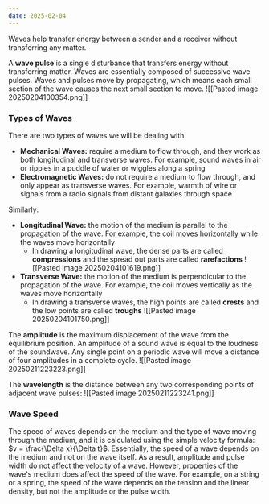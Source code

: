 ```yaml
---
date: 2025-02-04
---
```

Waves help transfer energy between a sender and a receiver without transferring any matter.

A **wave pulse** is a single disturbance that transfers energy without transferring matter. Waves are essentially composed of successive wave pulses. Waves and pulses move by propagating, which means each small section of the wave causes the next small section to move.
![[Pasted image 20250204100354.png]]

### Types of Waves

There are two types of waves we will be dealing with:
- **Mechanical Waves:** require a medium to flow through, and they work as both longitudinal and transverse waves. For example, sound waves in air or ripples in a puddle of water or wiggles along a spring
- **Electromagnetic Waves:** do not require a medium to flow through, and only appear as transverse waves. For example, warmth of wire or signals from a radio signals from distant galaxies through space

Similarly:
- **Longitudinal Wave:** the motion of the medium is parallel to the propagation of the wave. For example, the coil moves horizontally while the waves move horizontally
	- In drawing a longitudinal wave, the dense parts are called **compressions** and the spread out parts are called **rarefactions**
![[Pasted image 20250204101619.png]]
- **Transverse Wave:** the motion of the medium is perpendicular to the propagation of the wave. For example, the coil moves vertically as the waves move horizontally
	- In drawing a transverse waves, the high points are called **crests** and the low points are called **troughs**
![[Pasted image 20250204101750.png]]

The **amplitude** is the maximum displacement of the wave from the equilibrium position. An amplitude of a sound wave is equal to the loudness of the soundwave. Any single point on a periodic wave will move a distance of four amplitudes in a complete cycle.
![[Pasted image 20250211223223.png]]

The **wavelength** is the distance between any two corresponding points of adjacent wave pulses:
![[Pasted image 20250211223241.png]]
### Wave Speed
The speed of waves depends on the medium and the type of wave moving through the medium, and it is calculated using the simple velocity formula: $v = \frac{\Delta x}{\Delta t}$. Essentially, the speed of a wave depends on the medium and not on the wave itself. As a result, amplitude and pulse width do not affect the velocity of a wave. However, properties of the wave's medium does affect the speed of the wave. For example, on a string or a spring, the speed of the wave depends on the tension and the linear density, but not the amplitude or the pulse width.

